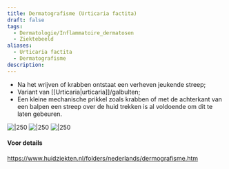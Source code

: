 ```yaml
---
title: Dermatografisme (Urticaria factita)
draft: false
tags:
  - Dermatologie/Inflammatoire_dermatosen
  - Ziektebeeld
aliases:
  - Urticaria factita
  - Dermatografisme
description: 
---
```


- Na het wrijven of krabben ontstaat een verheven jeukende streep;
- Variant van [[Urticaria|urticaria]]/galbulten;
- Een kleine mechanische prikkel zoals krabben of met de achterkant van een balpen een streep over de huid trekken is al voldoende om dit te laten gebeuren.

![|250](https://i.imgur.com/d7MG2Lw.png)
![|250](https://i.imgur.com/bhXRcMy.png)
![|250](https://i.imgur.com/wYn9pyp.png)

#### Voor details
https://www.huidziekten.nl/folders/nederlands/dermografisme.htm